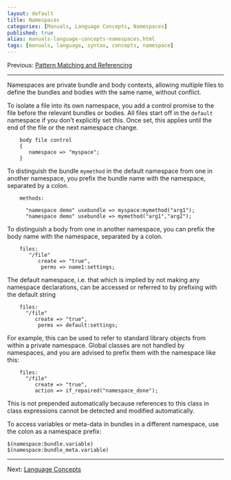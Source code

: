```yaml
---
layout: default
title: Namespaces
categories: [Manuals, Language Concepts, Namespaces]
published: true
alias: manuals-language-concepts-namespaces.html
tags: [manuals, language, syntax, concepts, namespace]
---
```


Previous: [Pattern Matching and Referencing](manuals-language-concepts-pattern-matching-and-referencing.html)

****

Namespaces are private bundle and body contexts, allowing multiple files to 
define the bundles and bodies with the same name, without conflict.

To isolate a file into its own namespace, you add a control promise to the 
file before the relevant bundles or bodies. All files start off in the 
`default` namespace if you don't explicitly set this. Once set, this applies 
until the end of the file or the next namespace change.

```cf3
    body file control
    {
       namespace => "myspace"; 
    }
```

To distinguish the bundle `mymethod` in the default namespace from one in 
another namespace, you prefix the bundle name with the namespace, separated by 
a colon.

```cf3
    methods:

      "namespace demo" usebundle => myspace:mymethod("arg1");
      "namespace demo" usebundle => mymethod("arg1","arg2");
```

To distinguish a body from one in another namespace, you can prefix the body name with the namespace, separated by a colon.

```cf3
    files:
       "/file"
          create => "true",
           perms => name1:settings;
```

The default namespace, i.e. that which is implied by not making any namespace 
declarations, can be accessed or referred to by prefixing with the default 
string

```cf3
    files:
      "/file"
         create => "true",
          perms => default:settings;
```

For example, this can be used to refer to standard library objects from within 
a private namespace. Global classes are not handled by namespaces, and you are 
advised to prefix them with the namespace like this:

```cf3
    files:
      "/file"
         create => "true",
         action => if_repaired("namespace_done");
```

This is not prepended automatically because references to this class in class 
expressions cannot be detected and modified automatically.

To access variables or meta-data in bundles in a different namespace, use the 
colon as a namespace prefix:

    $(namespace:bundle.variable)  
    $(namespace:bundle_meta.variable)  

****

Next: [Language Concepts](language-concepts.html)
